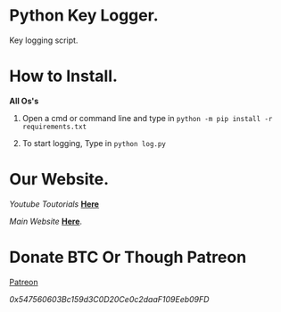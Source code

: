 # Python Key Logger.
Key logging script.

# How to Install.

**All Os's**

1) Open a cmd or command line and type in `python -m pip install -r requirements.txt`

2) To start logging, Type in `python log.py`


# Our Website.

*Youtube Toutorials* [__Here__](https://www.youtube.com/c/LucifersAngel666)

*Main Website* [__Here__](http://project-jade.unaux.com/index.html).

# Donate BTC Or Though Patreon

[Patreon](https://www.patreon.com/lucifersangel)


*0x547560603Bc159d3C0D20Ce0c2daaF109Eeb09FD*


